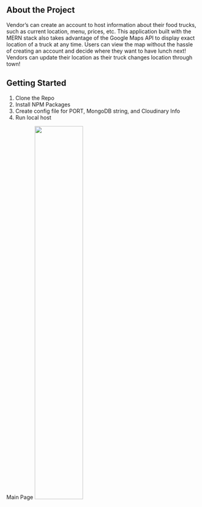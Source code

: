 ## About the Project

<p>Vendor’s can create an account to host information about their food trucks, such as current location, menu, prices, etc. This application built with the MERN stack also takes advantage of the Google Maps API to display exact location of a truck at any time. Users can view the map without the hassle of creating an account and decide where they want to have lunch next! Vendors can update their location as their truck changes location through town!</p>

## Getting Started
1. Clone the Repo
2. Install NPM Packages
3. Create config file for PORT, MongoDB string, and Cloudinary Info
4. Run local host

Main Page
<img src="https://user-images.githubusercontent.com/101610922/212812600-3cbbb6ec-6ac9-4314-94b5-789275ce59c1.png" width="50%" height="auto">

